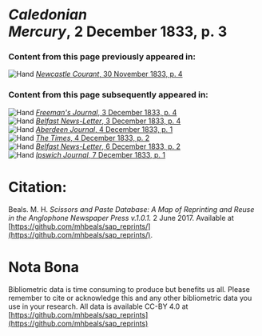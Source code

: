 # *Caledonian Mercury*, 2 December 1833, p. 3  
  
### Content from this page previously appeared in:  
![Hand](http://scissorsandpaste.net/wp-content/uploads/2017/06/smallhandpointer.png) [*Newcastle Courant*, 30 November 1833, p. 4](https://mhbeals.github.io/sap_html/Newcastle-Courant/Newcastle-Courant-30-November-1833-p-4)  
  
### Content from this page subsequently appeared in:  
![Hand](http://scissorsandpaste.net/wp-content/uploads/2017/06/smallhandpointer.png) [*Freeman's Journal*, 3 December 1833, p. 4](https://mhbeals.github.io/sap_html/Freeman's-Journal/Freeman's-Journal-3-December-1833-p-4)  
![Hand](http://scissorsandpaste.net/wp-content/uploads/2017/06/smallhandpointer.png) [*Belfast News-Letter*, 3 December 1833, p. 4](https://mhbeals.github.io/sap_html/Belfast-News-Letter/Belfast-News-Letter-3-December-1833-p-4)  
![Hand](http://scissorsandpaste.net/wp-content/uploads/2017/06/smallhandpointer.png) [*Aberdeen Journal*, 4 December 1833, p. 1](https://mhbeals.github.io/sap_html/Aberdeen-Journal/Aberdeen-Journal-4-December-1833-p-1)  
![Hand](http://scissorsandpaste.net/wp-content/uploads/2017/06/smallhandpointer.png) [*The Times*, 4 December 1833, p. 2](https://mhbeals.github.io/sap_html/The-Times/The-Times-4-December-1833-p-2)  
![Hand](http://scissorsandpaste.net/wp-content/uploads/2017/06/smallhandpointer.png) [*Belfast News-Letter*, 6 December 1833, p. 2](https://mhbeals.github.io/sap_html/Belfast-News-Letter/Belfast-News-Letter-6-December-1833-p-2)  
![Hand](http://scissorsandpaste.net/wp-content/uploads/2017/06/smallhandpointer.png) [*Ipswich Journal*, 7 December 1833, p. 1](https://mhbeals.github.io/sap_html/Ipswich-Journal/Ipswich-Journal-7-December-1833-p-1)  


# Citation: 

Beals. M. H. *Scissors and Paste Database: A Map of Reprinting and Reuse in the Anglophone Newspaper Press v.1.0.1.* 2 June 2017. Available at [https://github.com/mhbeals/sap_reprints/](https://github.com/mhbeals/sap_reprints/). 

# Nota Bona

Bibliometric data is time consuming to produce but benefits us all. Please remember to cite or acknowledge this and any other bibliometric data you use in your research. All data is available CC-BY 4.0 at [https://github.com/mhbeals/sap_reprints](https://github.com/mhbeals/sap_reprints)